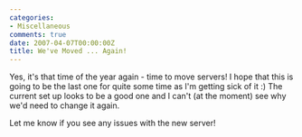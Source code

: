 ```yaml
---
categories:
- Miscellaneous
comments: true
date: 2007-04-07T00:00:00Z
title: We've Moved ... Again!
---
```


Yes, it's that time of the year again - time to move servers! I hope that this is going to be the last one for quite some time as I'm getting sick of it :)  The current set up looks to be a good one and I can't (at the moment) see why we'd need to change it again.

Let me know if you see any issues with the new server!
